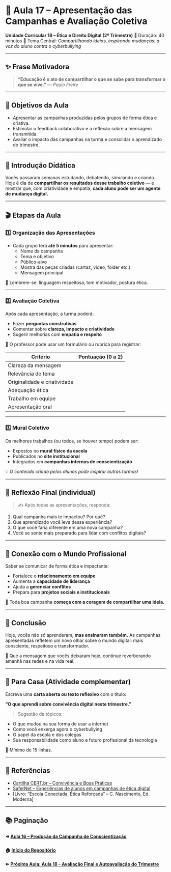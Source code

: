 # 🎤 Aula 17 – Apresentação das Campanhas e Avaliação Coletiva

**Unidade Curricular 18 – Ética e Direito Digital (2º Trimestre)**
 📆 Duração: 40 minutos
 🎯 Tema Central: *Compartilhando ideias, inspirando mudanças: a voz do aluno contra o cyberbullying*

------

## ✨ Frase Motivadora

> **“Educação é o ato de compartilhar o que se sabe para transformar o que se vive.”**
>  — *Paulo Freire*

------

## 🎯 Objetivos da Aula

- Apresentar as campanhas produzidas pelos grupos de forma ética e criativa.
- Estimular o feedback colaborativo e a reflexão sobre a mensagem transmitida.
- Avaliar o impacto das campanhas na turma e consolidar o aprendizado do trimestre.

------

## 🧠 Introdução Didática

Vocês passaram semanas estudando, debatendo, simulando e criando.
 Hoje é dia de **compartilhar os resultados desse trabalho coletivo** — e mostrar que, com criatividade e empatia, **cada aluno pode ser um agente de mudança digital.**

------

## 🎬 Etapas da Aula

### 1️⃣ Organização das Apresentações

- Cada grupo terá **até 5 minutos** para apresentar:
  - Nome da campanha
  - Tema e objetivo
  - Público-alvo
  - Mostra das peças criadas (cartaz, vídeo, folder etc.)
  - Mensagem principal

📢 Lembrem-se: linguagem respeitosa, tom motivador, postura ética.

------

### 2️⃣ Avaliação Coletiva

Após cada apresentação, a turma poderá:

- Fazer **perguntas construtivas**
- Comentar sobre **clareza, impacto e criatividade**
- Sugerir melhorias com **empatia e respeito**

📝 O professor pode usar um formulário ou rubrica para registrar:

| Critério                     | Pontuação (0 a 2) |
| ---------------------------- | ----------------- |
| Clareza da mensagem          |                   |
| Relevância do tema           |                   |
| Originalidade e criatividade |                   |
| Adequação ética              |                   |
| Trabalho em equipe           |                   |
| Apresentação oral            |                   |

------

### 3️⃣ Mural Coletivo

Os melhores trabalhos (ou todos, se houver tempo) podem ser:

- Expostos no **mural físico da escola**
- Publicados no **site institucional**
- Integrados em **campanhas internas de conscientização**

💡 *O conteúdo criado pelos alunos pode inspirar outras turmas!*

------

## 🧠 Reflexão Final (individual)

> ✍️ Após todas as apresentações, responda:

1. Qual campanha mais te impactou? Por quê?
2. Que aprendizado você leva dessa experiência?
3. O que você faria diferente em uma nova campanha?
4. Você se sente mais preparado para lidar com conflitos digitais?

------

## 💼 Conexão com o Mundo Profissional

Saber se comunicar de forma ética e impactante:

- Fortalece o **relacionamento em equipe**
- Aumenta a **capacidade de liderança**
- Ajuda a **gerenciar conflitos**
- Prepara para **projetos sociais e institucionais**

📢 Toda boa campanha **começa com a coragem de compartilhar uma ideia.**

------

## 🧭 Conclusão

Hoje, vocês não só aprenderam, **mas ensinaram também.**
 As campanhas apresentadas refletem um novo olhar sobre o mundo digital: mais consciente, respeitoso e transformador.

📢 Que a mensagem que vocês deixaram hoje, continue reverberando amanhã nas redes e na vida real.

------

## 📝 Para Casa (Atividade complementar)

Escreva uma **carta aberta ou texto reflexivo** com o título:

**“O que aprendi sobre convivência digital neste trimestre.”**

> Sugestão de tópicos:

- O que mudou na sua forma de usar a internet
- Como você enxerga agora o cyberbullying
- O papel da escola e dos colegas
- Sua responsabilidade como aluno e futuro profissional da tecnologia

📌 Mínimo de 15 linhas.

------

## 🔗 Referências

- [Cartilha CERT.br – Convivência e Boas Práticas](https://cartilha.cert.br/)
- [SaferNet – Experiências de alunos em campanhas de ética digital](https://new.safernet.org.br/)
- [Livro: “Escola Conectada, Ética Reforçada” – C. Nascimento, Ed. Moderna]

------

## 📚 Paginação

#### ⏪ [Aula 16 – Produção da Campanha de Conscientização](https://chatgpt.com/g/g-p-67a127ac6b748191b56707d3b253f5cc-uc18/c/68122427-23a8-8003-841c-8ff74467f250#)

#### 🏠 [Início do Repositório](https://github.com/prof-andrericardo/uc18-etica_direito_digital)

#### ⏩ [Próxima Aula: Aula 18 – Avaliação Final e Autoavaliação do Trimestre](https://chatgpt.com/g/g-p-67a127ac6b748191b56707d3b253f5cc-uc18/c/68122427-23a8-8003-841c-8ff74467f250#)

